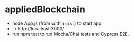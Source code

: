 # appliedBlockchain

- node App.js (from within `dist`) to start app
- -> http://localhost:3000/
- run npm test to run Mocha/Chai tests and Cypress E2E.